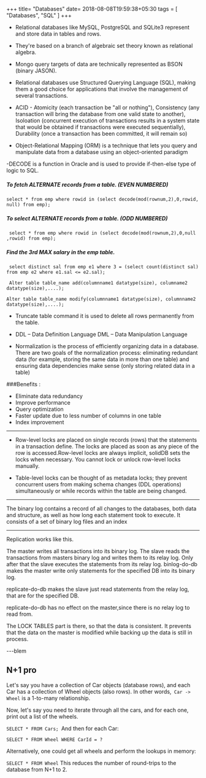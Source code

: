 +++
title= "Databases"
date= 2018-08-08T19:59:38+05:30
tags = [
    "Databases",
    "SQL"
   ]
+++

- Relational databases like MySQL, PostgreSQL and SQLite3 represent and store data in tables and rows. 

- They're based on a branch of algebraic set theory known as relational algebra.

- Mongo query targets of data are technically represented as BSON (binary JASON).

- Relational databases use Structured Querying Language (SQL), making them a good choice for applications that involve the management of several 
transactions. 

- ACID -  Atomicity (each transaction be "all or nothing"), Consistency (any transaction will bring the database from one valid state to another), Isoloation (concurrent execution of transactions results in a system state that would be obtained if transactions were executed sequentially), Durability (once a transaction has been committed, it will remain so)

- Object-Relational Mapping (ORM) is a technique that lets you query and manipulate data from a database using an object-oriented paradigm



-DECODE is a function in Oracle and is used to provide if-then-else type of logic to SQL.


##### To fetch ALTERNATE records from a table. (EVEN NUMBERED)

```select * from emp where rowid in (select decode(mod(rownum,2),0,rowid, null) from emp);```

##### To select ALTERNATE records from a table. (ODD NUMBERED)
``` select * from emp where rowid in (select decode(mod(rownum,2),0,null ,rowid) from emp);```

##### Find the 3rd MAX salary in the emp table.
``` select distinct sal from emp e1 where 3 = (select count(distinct sal) from emp e2 where e1.sal <= e2.sal);```

``` Alter table table_name add(columnname1 datatype(size), columname2 datatype(size),....);```

```Alter table table_name modify(columnname1 datatype(size), columnname2 datatype(size),....);```

- Truncate table command it is used to delete all rows permanently from the table.


- DDL – Data Definition Language
DML – Data Manipulation Language


- Normalization is the process of efficiently organizing data in a database. There are two goals of the normalization process: eliminating redundant data (for example, storing the same data in more than one table) and ensuring data dependencies make sense (only storing related data in a table)

###Benefits :

-  Eliminate data redundancy
- Improve performance
- Query optimization
- Faster update due to less number of columns in one table
- Index improvement


---
- Row-level locks are placed on single records (rows) that the statements in a transaction define. The locks are placed as soon as any piece of the row is accessed.Row-level locks are always implicit, solidDB sets the locks when necessary. You cannot lock or unlock row-level locks manually.



- Table-level locks can be thought of as metadata locks; they prevent concurrent users from making schema changes (DDL operations) simultaneously or while records within the table are being changed.
-----

The binary log contains a record of all changes to the databases, both data and structure, as well as how long each statement took to execute. It consists of a set of binary log files and an index

----
Replication works like this.

The master writes all transactions into its binary log.
The slave reads the transactions from masters binary log and writes them to its relay log.
Only after that the slave executes the statements from its relay log.
binlog-do-db makes the master write only statements for the specified DB into its binary log.

replicate-do-db makes the slave just read statements from the relay log, that are for the specified DB.

replicate-do-db has no effect on the master,since there is no relay log to read from.

The LOCK TABLES part is there, so that the data is consistent. It prevents that the data on the master is modified while backing up the data is still in process.

---blem

## N+1 pro
Let's say you have a collection of Car objects (database rows), and each Car has a collection of Wheel objects (also rows). In other words,` Car -> Wheel` is a 1-to-many relationship.

Now, let's say you need to iterate through all the cars, and for each one, print out a list of the wheels. 

`SELECT * FROM Cars;
`And then for each Car:

`SELECT * FROM Wheel WHERE CarId = ?`


Alternatively, one could get all wheels and perform the lookups in memory:

`SELECT * FROM Wheel` 
This reduces the number of round-trips to the database from N+1 to 2. 